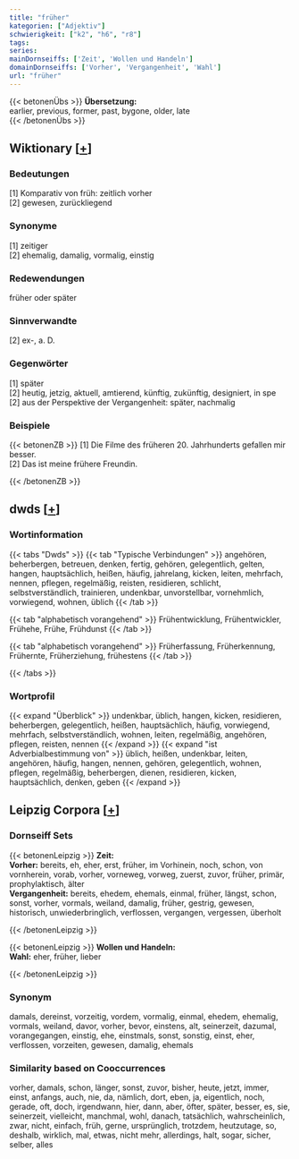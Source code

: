 ```yaml
---
title: "früher"
kategorien: ["Adjektiv"]
schwierigkeit: ["k2", "h6", "r8"]
tags:
series:
mainDornseiffs: ['Zeit', 'Wollen und Handeln']
domainDornseiffs: ['Vorher', 'Vergangenheit', 'Wahl']
url: "früher"
---
```


{{< betonenÜbs >}}
**Übersetzung:**  
earlier, previous, former, past, bygone, older, late  
{{< /betonenÜbs >}}

## Wiktionary [[+](https://de.wiktionary.org/wiki/früher)]

### Bedeutungen
[1] Komparativ von früh: zeitlich vorher  
[2] gewesen, zurückliegend  

### Synonyme
[1] zeitiger  
[2] ehemalig, damalig, vormalig, einstig  

### Redewendungen
früher oder später  

### Sinnverwandte
[2] ex-, a. D.  

### Gegenwörter
[1] später  
[2] heutig, jetzig, aktuell, amtierend, künftig, zukünftig, designiert, in spe  
[2] aus der Perspektive der Vergangenheit: später, nachmalig  

### Beispiele
{{< betonenZB >}}
[1] Die Filme des früheren 20. Jahrhunderts gefallen mir besser.  
[2] Das ist meine frühere Freundin.  

{{< /betonenZB >}}


## dwds [[+](https://www.dwds.de/wb/früher)]

### Wortinformation
{{< tabs "Dwds" >}}
{{< tab "Typische Verbindungen" >}}
angehören, beherbergen, betreuen, denken, fertig, gehören, gelegentlich, gelten, hangen, hauptsächlich, heißen, häufig, jahrelang, kicken, leiten, mehrfach, nennen, pflegen, regelmäßig, reisten, residieren, schlicht, selbstverständlich, trainieren, undenkbar, unvorstellbar, vornehmlich, vorwiegend, wohnen, üblich
{{< /tab >}}

{{< tab "alphabetisch vorangehend" >}}
Frühentwicklung, Frühentwickler, Frühehe, Frühe, Frühdunst
{{< /tab >}}

{{< tab "alphabetisch vorangehend" >}}
Früherfassung, Früherkennung, Frühernte, Früherziehung, frühestens
{{< /tab >}}

{{< /tabs >}}

### Wortprofil
{{< expand "Überblick" >}} undenkbar, üblich, hangen, kicken, residieren, beherbergen, gelegentlich, heißen, hauptsächlich, häufig, vorwiegend, mehrfach, selbstverständlich, wohnen, leiten, regelmäßig, angehören, pflegen, reisten, nennen {{< /expand >}}
{{< expand "ist Adverbialbestimmung von" >}} üblich, heißen, undenkbar, leiten, angehören, häufig, hangen, nennen, gehören, gelegentlich, wohnen, pflegen, regelmäßig, beherbergen, dienen, residieren, kicken, hauptsächlich, denken, geben {{< /expand >}}

## Leipzig Corpora [[+](https://corpora.uni-leipzig.de/en/res?word=früher&corpusId=deu_newscrawl-public_2018)]

### Dornseiff Sets
{{< betonenLeipzig >}}
**Zeit:**  
**Vorher:** bereits, eh, eher, erst, früher, im Vorhinein, noch, schon, von vornherein, vorab, vorher, vorneweg, vorweg, zuerst, zuvor, früher, primär, prophylaktisch, älter  
**Vergangenheit:** bereits, ehedem, ehemals, einmal, früher, längst, schon, sonst, vorher, vormals, weiland, damalig, früher, gestrig, gewesen, historisch, unwiederbringlich, verflossen, vergangen, vergessen, überholt  

{{< /betonenLeipzig >}}


{{< betonenLeipzig >}}
**Wollen und Handeln:**  
**Wahl:** eher, früher, lieber  

{{< /betonenLeipzig >}}

### Synonym
damals, dereinst, vorzeitig, vordem, vormalig, einmal, ehedem, ehemalig, vormals, weiland, davor, vorher, bevor, einstens, alt, seinerzeit, dazumal, vorangegangen, einstig, ehe, einstmals, sonst, sonstig, einst, eher, verflossen, vorzeiten, gewesen, damalig, ehemals


### Similarity based on Cooccurrences
vorher, damals, schon, länger, sonst, zuvor, bisher, heute, jetzt, immer, einst, anfangs, auch, nie, da, nämlich, dort, eben, ja, eigentlich, noch, gerade, oft, doch, irgendwann, hier, dann, aber, öfter, später, besser, es, sie, seinerzeit, vielleicht, manchmal, wohl, danach, tatsächlich, wahrscheinlich, zwar, nicht, einfach, früh, gerne, ursprünglich, trotzdem, heutzutage, so, deshalb, wirklich, mal, etwas, nicht mehr, allerdings, halt, sogar, sicher, selber, alles

